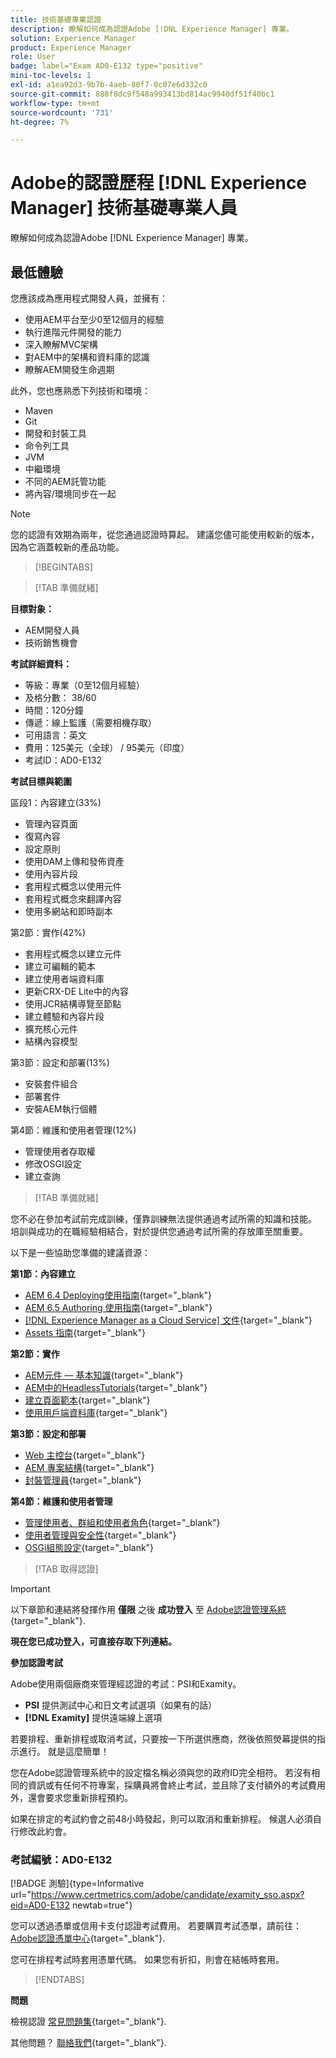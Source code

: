 ```yaml
---
title: 技術基礎專業認證
description: 瞭解如何成為認證Adobe [!DNL Experience Manager] 專業。
solution: Experience Manager
product: Experience Manager
role: User
badge: label="Exam AD0-E132 type="positive"
mini-toc-levels: 1
exl-id: a1ea92d3-9b7b-4aeb-80f7-0c07e6d332c0
source-git-commit: 888f8dc9f548a993413bd814ac9940df51f40bc1
workflow-type: tm+mt
source-wordcount: '731'
ht-degree: 7%

---
```


# Adobe的認證歷程 [!DNL Experience Manager] 技術基礎專業人員

瞭解如何成為認證Adobe [!DNL Experience Manager] 專業。

## 最低體驗

您應該成為應用程式開發人員，並擁有：

* 使用AEM平台至少0至12個月的經驗
* 執行進階元件開發的能力
* 深入瞭解MVC架構
* 對AEM中的架構和資料庫的認識
* 瞭解AEM開發生命週期

此外，您也應熟悉下列技術和環境：

* Maven
* Git
* 開發和封裝工具
* 命令列工具
* JVM
* 中繼環境
* 不同的AEM託管功能
* 將內容/環境同步在一起

>[!NOTE]
>
>您的認證有效期為兩年，從您通過認證時算起。 建議您儘可能使用較新的版本，因為它涵蓋較新的產品功能。

>[!BEGINTABS]

>[!TAB 準備就緒]

**目標對象：**

* AEM開發人員
* 技術銷售機會

**考試詳細資料：**

* 等級：專業（0至12個月經驗）
* 及格分數： 38/60
* 時間：120分鐘
* 傳遞：線上監護（需要相機存取）
* 可用語言：英文
* 費用：125美元（全球） / 95美元（印度）
* 考試ID：AD0-E132

**考試目標與範圍**

區段1：內容建立(33%)

* 管理內容頁面
* 復寫內容
* 設定原則
* 使用DAM上傳和發佈資產
* 使用內容片段
* 套用程式概念以使用元件
* 套用程式概念來翻譯內容
* 使用多網站和即時副本

第2節：實作(42%)

* 套用程式概念以建立元件
* 建立可編輯的範本
* 建立使用者端資料庫
* 更新CRX-DE Lite中的內容
* 使用JCR結構導覽至節點
* 建立體驗和內容片段
* 擴充核心元件
* 結構內容模型

第3節：設定和部署(13%)

* 安裝套件組合
* 部署套件
* 安裝AEM執行個體

第4節：維護和使用者管理(12%)

* 管理使用者存取權
* 修改OSGI設定
* 建立查詢

>[!TAB 準備就緒]

您不必在參加考試前完成訓練，僅靠訓練無法提供通過考試所需的知識和技能。 培訓與成功的在職經驗相結合，對於提供您通過考試所需的存放庫至關重要。

以下是一些協助您準備的建議資源：

**第1節：內容建立**


* [AEM 6.4 Deploying使用指南](https://experienceleague.adobe.com/docs/experience-manager-64/deploying/home.html){target="_blank"}
* [AEM 6.5 Authoring 使用指南](https://experienceleague.adobe.com/docs/experience-manager-65/authoring/home.html){target="_blank"}
* [[!DNL Experience Manager as a Cloud Service] 文件](https://experienceleague.adobe.com/docs/experience-manager-cloud-service/content/home.html){target="_blank"}
* [Assets 指南](https://experienceleague.adobe.com/docs/experience-manager-65/assets/home.html){target="_blank"}

**第2節：實作**

* [AEM元件 — 基本知識](https://experienceleague.adobe.com/docs/experience-manager-65/developing/components/components-basics.html){target="_blank"}
* [AEM中的HeadlessTutorials](https://experienceleague.adobe.com/docs/experience-manager-learn/getting-started-with-aem-headless/overview.html?lang=zh-Hant){target="_blank"}
* [建立頁面範本](https://experienceleague.adobe.com/docs/experience-manager-65/authoring/siteandpage/templates.html#creating-and-managing-templates){target="_blank"}
* [使用用戶端資料庫](https://experienceleague.adobe.com/docs/experience-manager-65/developing/introduction/clientlibs.html){target="_blank"}

**第3節：設定和部署**

* [Web 主控台](https://experienceleague.adobe.com/docs/experience-manager-65/deploying/configuring/web-console.html){target="_blank"}
* [AEM 專案結構](https://experienceleague.adobe.com/docs/experience-manager-cloud-service/content/implementing/developing/aem-project-content-package-structure.html#embedding-3rd-party-packages){target="_blank"}
* [封裝管理員](https://experienceleague.adobe.com/docs/experience-manager-65/administering/contentmanagement/package-manager.html#what-are-packages){target="_blank"}

**第4節：維護和使用者管理**

* [管理使用者、群組和使用者角色](https://experienceleague.adobe.com/docs/experience-manager-brand-portal/using/admin-tools/brand-portal-adding-users.html#add-a-user){target="_blank"}
* [使用者管理與安全性](https://experienceleague.adobe.com/docs/experience-manager-65/administering/security/security.html){target="_blank"}
* [OSGi組態設定](https://experienceleague.adobe.com/docs/experience-manager-65/deploying/configuring/osgi-configuration-settings.html){target="_blank"}

>[!TAB 取得認證]

>[!IMPORTANT]
>
>以下章節和連結將發揮作用 **僅限**  之後 **成功登入** 至 [Adobe認證管理系統](https://www.certmetrics.com/adobe){target="_blank"}.

**現在您已成功登入，可直接存取下列連結。**

**參加認證考試**

Adobe使用兩個廠商來管理經認證的考試：PSI和Examity。

* **PSI** 提供測試中心和日文考試選項（如果有的話）
* **[!DNL Examity]** 提供遠端線上選項

若要排程、重新排程或取消考試，只要按一下所選供應商，然後依照熒幕提供的指示進行。 就是這麼簡單！

您在Adobe認證管理系統中的設定檔名稱必須與您的政府ID完全相符。 若沒有相同的資訊或有任何不符專案，採購員將會終止考試，並且除了支付額外的考試費用外，還會要求您重新排程預約。

如果在排定的考試約會之前48小時發起，則可以取消和重新排程。 候選人必須自行修改此約會。

### 考試編號：AD0-E132

[!BADGE 測驗]{type=Informative url="https://www.certmetrics.com/adobe/candidate/examity_sso.aspx?eid=AD0-E132 newtab=true"}

您可以透過憑單或信用卡支付認證考試費用。 若要購買考試憑單，請前往： [Adobe認證憑單中心](https://market.xvoucher.com/adobe/global){target="_blank"}.

您可在排程考試時套用憑單代碼。 如果您有折扣，則會在結帳時套用。

>[!ENDTABS]

**問題**

檢視認證 [常見問題集](https://experienceleague.adobe.com/docs/certification/certification/faq.html){target="_blank"}.

其他問題？ [聯絡我們](mailto:certif@adobe.com){target="_blank"}.

